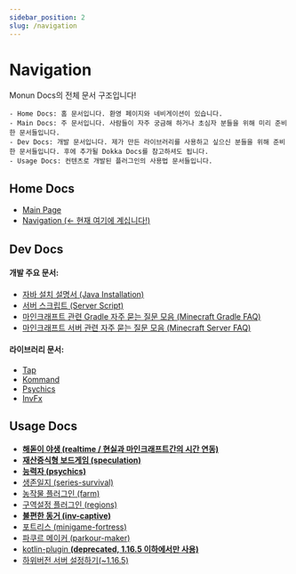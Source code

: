 ```yaml
---
sidebar_position: 2
slug: /navigation
---
```


# Navigation

Monun Docs의 전체 문서 구조입니다!

```
- Home Docs: 홈 문서입니다. 환영 페이지와 네비게이션이 있습니다.
- Main Docs: 주 문서입니다. 사람들이 자주 궁금해 하거나 초심자 분들을 위해 미리 준비한 문서들입니다.
- Dev Docs: 개발 문서입니다. 제가 만든 라이브러리를 사용하고 싶으신 분들을 위해 준비한 문서들입니다. 후에 추가될 Dokka Docs를 참고하셔도 됩니다.
- Usage Docs: 컨텐츠로 개발된 플러그인의 사용법 문서들입니다.
```

## Home Docs

- [Main Page](Index.md)
- [Navigation (<- 현재 여기에 계십니다!)](Navigation)

## Dev Docs

#### 개발 주요 문서:

- [자바 설치 설명서 (Java Installation)](dev/Java16-Installation.md)
- [서버 스크립트 (Server Script)](dev/Server-Script.md)
- [마인크래프트 관련 Gradle 자주 묻는 질문 모음 (Minecraft Gradle FAQ)](dev/Minecraft-Gradle-FAQ.md)
- [마인크래프트 서버 관련 자주 묻는 질문 모음 (Minecraft Server FAQ)](dev/Minecraft-Server-FAQ.md)

#### 라이브러리 문서:

- [Tap](dev/tap)
- [Kommand](dev/kommand)
- [Psychics](dev/psychics)
- [InvFx](dev/invfx)

## Usage Docs

- **[해돋이 야생 (realtime / 현실과 마인크래프트간의 시간 연동)](usage/realtime)**
- **[재산증식형 보드게임 (speculation)](usage/speculation)**
- **[능력자 (psychics)](usage/psychics)**
- [생존일지 (series-survival)](usage/series-survival)
- [농작물 플러그인 (farm)](usage/farm)
- [구역설정 플러그인 (regions)](usage/regions)
- **[불편한 동거 (inv-captive)](usage/inv-captive)**
- [포트리스 (minigame-fortress)](usage/minigame-fortress)
- [파쿠르 메이커 (parkour-maker)](usage/parkour-maker)
- [kotlin-plugin **(deprecated, 1.16.5 이하에서만 사용)**](usage/kotlin-plugin)
- [하위버전 서버 설정하기(~1.16.5)](usage/Old-Plugin-Setup.md)
